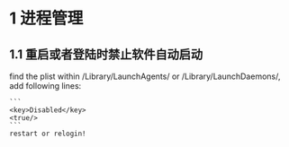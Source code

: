 # 1 进程管理

## 1.1 重启或者登陆时禁止软件自动启动
find the plist within /Library/LaunchAgents/ or /Library/LaunchDaemons/, add following lines:

    ```
    <key>Disabled</key>
    <true/>
    ```
    restart or relogin!


